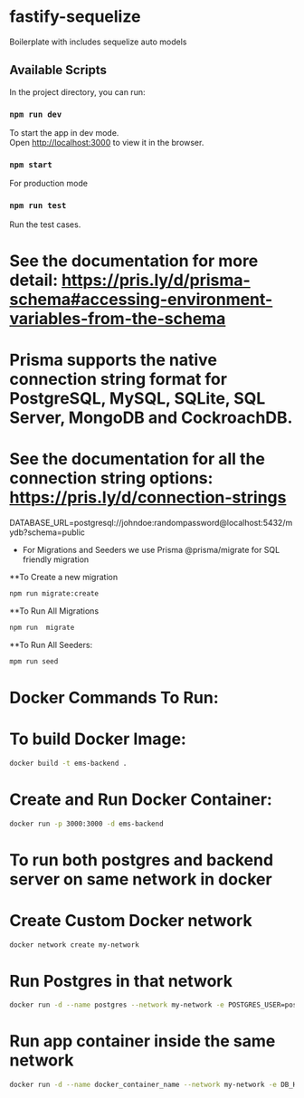 # fastify-sequelize

Boilerplate with includes sequelize auto models

## Available Scripts

In the project directory, you can run:

### `npm run dev`

To start the app in dev mode.\
Open [http://localhost:3000](http://localhost:3000) to view it in the browser.

### `npm start`

For production mode

### `npm run test`

Run the test cases.

# See the documentation for more detail: https://pris.ly/d/prisma-schema#accessing-environment-variables-from-the-schema

# Prisma supports the native connection string format for PostgreSQL, MySQL, SQLite, SQL Server, MongoDB and CockroachDB.

# See the documentation for all the connection string options: https://pris.ly/d/connection-strings

DATABASE_URL=postgresql://johndoe:randompassword@localhost:5432/mydb?schema=public

- For Migrations and Seeders we use Prisma @prisma/migrate for SQL friendly migration

\*\*To Create a new migration

```bash
npm run migrate:create
```

\*\*To Run All Migrations

```bash
npm run  migrate
```

\*\*To Run All Seeders:

```bash
mpm run seed
```

# Docker Commands To Run:

# To build Docker Image:

```bash
docker build -t ems-backend .
```

# Create and Run Docker Container:

```bash
docker run -p 3000:3000 -d ems-backend
```

# To run both postgres and backend server on same network in docker

# Create Custom Docker network

```bash
docker network create my-network
```

# Run Postgres in that network

```bash
docker run -d --name postgres --network my-network -e POSTGRES_USER=postgres -e POSTGRES_PASSWORD=your_password -e POSTGRES_DB=DEV_EMS -p 5432:5432 postgres
```

# Run app container inside the same network

```bash
docker run -d --name docker_container_name --network my-network -e DB_HOST=host.docker.internal -p 3010:3030 docker_image_name:version
```
